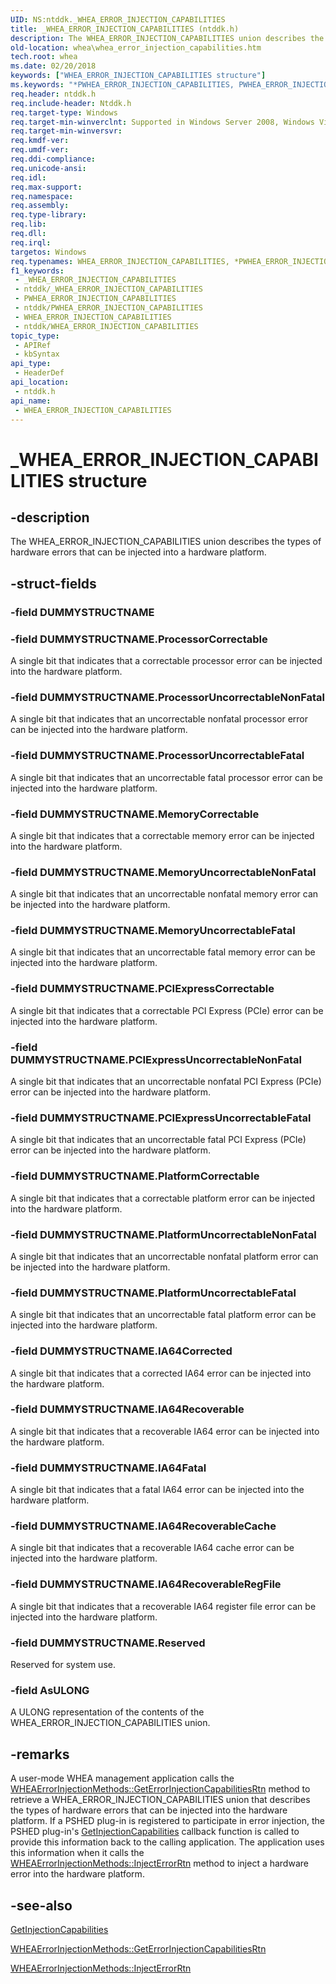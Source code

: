 ```yaml
---
UID: NS:ntddk._WHEA_ERROR_INJECTION_CAPABILITIES
title: _WHEA_ERROR_INJECTION_CAPABILITIES (ntddk.h)
description: The WHEA_ERROR_INJECTION_CAPABILITIES union describes the types of hardware errors that can be injected into a hardware platform.
old-location: whea\whea_error_injection_capabilities.htm
tech.root: whea
ms.date: 02/20/2018
keywords: ["WHEA_ERROR_INJECTION_CAPABILITIES structure"]
ms.keywords: "*PWHEA_ERROR_INJECTION_CAPABILITIES, PWHEA_ERROR_INJECTION_CAPABILITIES, PWHEA_ERROR_INJECTION_CAPABILITIES union pointer [WHEA Drivers and Applications], WHEA_ERROR_INJECTION_CAPABILITIES, WHEA_ERROR_INJECTION_CAPABILITIES union [WHEA Drivers and Applications], _WHEA_ERROR_INJECTION_CAPABILITIES, ntddk/PWHEA_ERROR_INJECTION_CAPABILITIES, ntddk/WHEA_ERROR_INJECTION_CAPABILITIES, whea.whea_error_injection_capabilities, whearef_f040c2a7-cded-4903-a19c-c1163870c010.xml"
req.header: ntddk.h
req.include-header: Ntddk.h
req.target-type: Windows
req.target-min-winverclnt: Supported in Windows Server 2008, Windows Vista SP1, and later versions of Windows.
req.target-min-winversvr: 
req.kmdf-ver: 
req.umdf-ver: 
req.ddi-compliance: 
req.unicode-ansi: 
req.idl: 
req.max-support: 
req.namespace: 
req.assembly: 
req.type-library: 
req.lib: 
req.dll: 
req.irql: 
targetos: Windows
req.typenames: WHEA_ERROR_INJECTION_CAPABILITIES, *PWHEA_ERROR_INJECTION_CAPABILITIES
f1_keywords:
 - _WHEA_ERROR_INJECTION_CAPABILITIES
 - ntddk/_WHEA_ERROR_INJECTION_CAPABILITIES
 - PWHEA_ERROR_INJECTION_CAPABILITIES
 - ntddk/PWHEA_ERROR_INJECTION_CAPABILITIES
 - WHEA_ERROR_INJECTION_CAPABILITIES
 - ntddk/WHEA_ERROR_INJECTION_CAPABILITIES
topic_type:
 - APIRef
 - kbSyntax
api_type:
 - HeaderDef
api_location:
 - ntddk.h
api_name:
 - WHEA_ERROR_INJECTION_CAPABILITIES
---
```


# _WHEA_ERROR_INJECTION_CAPABILITIES structure


## -description

The WHEA_ERROR_INJECTION_CAPABILITIES union describes the types of hardware errors that can be injected into a hardware platform.

## -struct-fields

### -field DUMMYSTRUCTNAME

### -field DUMMYSTRUCTNAME.ProcessorCorrectable

A single bit that indicates that a correctable processor error can be injected into the hardware platform.

### -field DUMMYSTRUCTNAME.ProcessorUncorrectableNonFatal

A single bit that indicates that an uncorrectable nonfatal processor error can be injected into the hardware platform.

### -field DUMMYSTRUCTNAME.ProcessorUncorrectableFatal

A single bit that indicates that an uncorrectable fatal processor error can be injected into the hardware platform.

### -field DUMMYSTRUCTNAME.MemoryCorrectable

A single bit that indicates that a correctable memory error can be injected into the hardware platform.

### -field DUMMYSTRUCTNAME.MemoryUncorrectableNonFatal

A single bit that indicates that an uncorrectable nonfatal memory error can be injected into the hardware platform.

### -field DUMMYSTRUCTNAME.MemoryUncorrectableFatal

A single bit that indicates that an uncorrectable fatal memory error can be injected into the hardware platform.

### -field DUMMYSTRUCTNAME.PCIExpressCorrectable

A single bit that indicates that a correctable PCI Express (PCIe) error can be injected into the hardware platform.

### -field DUMMYSTRUCTNAME.PCIExpressUncorrectableNonFatal

A single bit that indicates that an uncorrectable nonfatal PCI Express (PCIe) error can be injected into the hardware platform.

### -field DUMMYSTRUCTNAME.PCIExpressUncorrectableFatal

A single bit that indicates that an uncorrectable fatal PCI Express (PCIe) error can be injected into the hardware platform.

### -field DUMMYSTRUCTNAME.PlatformCorrectable

A single bit that indicates that a correctable platform error can be injected into the hardware platform.

### -field DUMMYSTRUCTNAME.PlatformUncorrectableNonFatal

A single bit that indicates that an uncorrectable nonfatal platform error can be injected into the hardware platform.

### -field DUMMYSTRUCTNAME.PlatformUncorrectableFatal

A single bit that indicates that an uncorrectable fatal platform error can be injected into the hardware platform.

### -field DUMMYSTRUCTNAME.IA64Corrected

A single bit that indicates that a corrected IA64 error can be injected into the hardware platform.

### -field DUMMYSTRUCTNAME.IA64Recoverable

A single bit that indicates that a recoverable IA64 error can be injected into the hardware platform.

### -field DUMMYSTRUCTNAME.IA64Fatal

A single bit that indicates that a fatal IA64 error can be injected into the hardware platform.

### -field DUMMYSTRUCTNAME.IA64RecoverableCache

A single bit that indicates that a recoverable IA64 cache error can be injected into the hardware platform.

### -field DUMMYSTRUCTNAME.IA64RecoverableRegFile

A single bit that indicates that a recoverable IA64 register file error can be injected into the hardware platform.

### -field DUMMYSTRUCTNAME.Reserved

Reserved for system use.

### -field AsULONG

A ULONG representation of the contents of the WHEA_ERROR_INJECTION_CAPABILITIES union.

## -remarks

A user-mode WHEA management application calls the <a href="/windows-hardware/drivers/ddi/_whea/">WHEAErrorInjectionMethods::GetErrorInjectionCapabilitiesRtn</a> method to retrieve a WHEA_ERROR_INJECTION_CAPABILITIES union that describes the types of hardware errors that can be injected into the hardware platform. If a PSHED plug-in is registered to participate in error injection, the PSHED plug-in's <a href="/windows-hardware/drivers/ddi/ntddk/nc-ntddk-pshed_pi_get_injection_capabilities">GetInjectionCapabilities</a> callback function is called to provide this information back to the calling application. The application uses this information when it calls the <a href="/windows-hardware/drivers/ddi/_whea/">WHEAErrorInjectionMethods::InjectErrorRtn</a> method to inject a hardware error into the hardware platform.

## -see-also

<a href="/windows-hardware/drivers/ddi/ntddk/nc-ntddk-pshed_pi_get_injection_capabilities">GetInjectionCapabilities</a>



<a href="/windows-hardware/drivers/ddi/_whea/">WHEAErrorInjectionMethods::GetErrorInjectionCapabilitiesRtn</a>



<a href="/windows-hardware/drivers/ddi/_whea/">WHEAErrorInjectionMethods::InjectErrorRtn</a>
